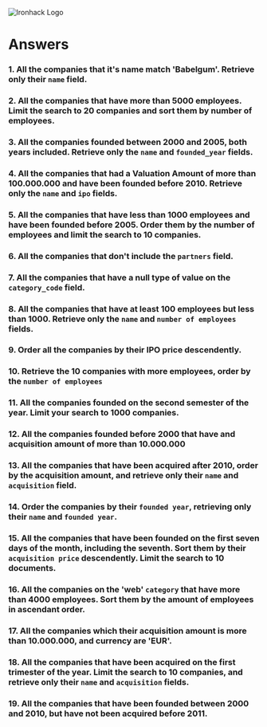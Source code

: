 ![Ironhack Logo](https://i.imgur.com/1QgrNNw.png)

# Answers

### 1. All the companies that it's name match 'Babelgum'. Retrieve only their `name` field.

<!-- FILTER: { name: { $all: ["Babelgum"]}} -->

### 2. All the companies that have more than 5000 employees. Limit the search to 20 companies and sort them by **number of employees**.

<!--
FILTER: {number_of_employees: { $gt: 5000 } } -->

### 3. All the companies founded between 2000 and 2005, both years included. Retrieve only the `name` and `founded_year` fields.

<!-- FILTER: { $and: [ {founded_year: {$gte: 2000} }, {founded_year: {$lte:2005} } ] }
PROJECT:{name: 1, founded_year: 1} -->

### 4. All the companies that had a Valuation Amount of more than 100.000.000 and have been founded before 2010. Retrieve only the `name` and `ipo` fields.

<!-- FILTER: {$and: [{"ipo.valuation_amount": {$gt:100000000}}, {founded_year: {$lt: 2010}}]}
PROJECT:{ipo:1, name:1} -->

### 5. All the companies that have less than 1000 employees and have been founded before 2005. Order them by the number of employees and limit the search to 10 companies.

<!--
FILTER: {$and: [{number_of_employees: {$lt:1000}}, {founded_year: {$gt: 2005}}]}
SORT: {number_of_employees: 1}
LIMIT: 10
-->

### 6. All the companies that don't include the `partners` field.

<!-- FILTER: { partners: { $exists: false } (will return zero results, because all the companies have partners) OR }
     FILTER: {partners: {$size: 0}} (will return companies which partner's array is empty)-->

### 7. All the companies that have a null type of value on the `category_code` field.

<!-- {category_code: null}-->

### 8. All the companies that have at least 100 employees but less than 1000. Retrieve only the `name` and `number of employees` fields.

<!-- FILTER: {$and: [{number_of_employees: {$gte: 100}}, {number_of_employees: {$lt: 1000}}]}
     PROJECT: {name: 1, number_of_employees: 1} -->

### 9. Order all the companies by their IPO price descendently.

<!-- Your Code Goes Here -->

### 10. Retrieve the 10 companies with more employees, order by the `number of employees`

<!-- SORT: {number_of_employees: -1}
    LIMIT: 10 -->

### 11. All the companies founded on the second semester of the year. Limit your search to 1000 companies.

<!--FILTER: {$and: [{founded_month: {$gte:7}}, {founded_month: {$lte: 12}}]}
LIMIT: 1000-->

<!-- ### 12. All the companies that have been 'deadpooled' after the third year. -->

<!-- Your Code Goes Here -->

### 12. All the companies founded before 2000 that have and acquisition amount of more than 10.000.000

<!-- Your Code Goes Here -->

### 13. All the companies that have been acquired after 2010, order by the acquisition amount, and retrieve only their `name` and `acquisition` field.

<!-- FILTER:{"acquisition.acquired_year": {$gt: 2010}}
     PROJECT: {name: 1 , acquisition: 1}
     SORT: {"acquisition.price_amount": 1} -->

### 14. Order the companies by their `founded year`, retrieving only their `name` and `founded year`.

<!-- PROJECT: {name: 1, founded_year: 1}
     SORT: {founded_year: 1} -->

### 15. All the companies that have been founded on the first seven days of the month, including the seventh. Sort them by their `acquisition price` descendently. Limit the search to 10 documents.

<!-- PROJECT: {founded_day: {$lte: 7}}
     SORT: {"acquisition.price_amount": -1}
     LIMIT: 10-->

### 16. All the companies on the 'web' `category` that have more than 4000 employees. Sort them by the amount of employees in ascendant order.

<!-- FILTER: {$and: [{category_code: "web"}, {number_of_employees: {$gt: 4000}}]}
     SORT: {number_of_employees: 1} -->

### 17. All the companies which their acquisition amount is more than 10.000.000, and currency are 'EUR'.

<!-- FILTER: {$and: [{"acquisition.price_currency_code": "EUR"}, {"acquisition.price_amount": {$gt: 10000000}}]} -->

### 18. All the companies that have been acquired on the first trimester of the year. Limit the search to 10 companies, and retrieve only their `name` and `acquisition` fields.

<!-- FILTER: {$and: [{"acquisition.acquired_month": {$gte: 1}}, {"acquisition.acquired_month": {$lte: 3}}]}
    PROJECT: {name: 1, acquisition: 1} -->

### 19. All the companies that have been founded between 2000 and 2010, but have not been acquired before 2011.

<!-- FILTER: {$and: [{founded_year: {$gte: 2000}}, {founded_year: {$lte: 2010}}, {"acquisition.acquired_year": {$gte: 2011}}]}-->
